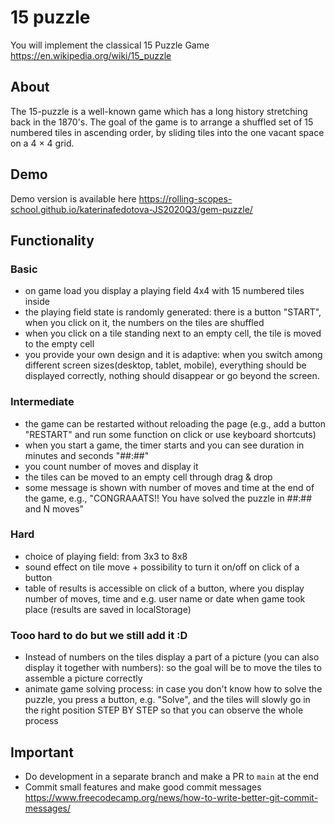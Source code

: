 # 15 puzzle
You will implement the classical 15 Puzzle Game https://en.wikipedia.org/wiki/15_puzzle 

## About
The 15-puzzle is a well-known game which has a long history stretching back in the 1870's. The goal of the game is to arrange a shuffled set of 15 numbered tiles in ascending order, by sliding tiles into the one vacant space on a 4 × 4 grid.

## Demo
Demo version is available here https://rolling-scopes-school.github.io/katerinafedotova-JS2020Q3/gem-puzzle/

## Functionality
### Basic 
- on game load you display a playing field 4x4 with 15 numbered tiles inside 
- the playing field state is randomly generated: there is a button "START", when you click on it, the numbers on the tiles are shuffled
- when you click on a tile standing next to an empty cell, the tile is moved to the empty cell
- you provide your own design and it is adaptive: when you switch among different screen sizes(desktop, tablet, mobile), everything should be displayed correctly, nothing should disappear or go beyond the screen.

### Intermediate
- the game can be restarted without reloading the page (e.g., add a button "RESTART" and run some function on click or use keyboard shortcuts)
- when you start a game, the timer starts and you can see duration in minutes and seconds "##:##"
- you count number of moves and display it 
- the tiles can be moved to an empty cell through drag & drop
- some message is shown with number of moves and time at the end of the game, e.g., "CONGRAAATS!!  You have solved the puzzle in ##:## and N moves" 

### Hard
- choice of playing field: from 3x3 to 8x8
- sound effect on tile move + possibility to turn it on/off on click of a button
- table of results is accessible on click of a button, where you display number of moves, time and e.g. user name or date when game took place (results are saved in localStorage)

### Tooo hard to do but we still add it :D 
- Instead of numbers on the tiles display a part of a picture (you can also display it together with numbers): so the goal will be to move the tiles to assemble a picture correctly
- animate game solving process: in case you don't know how to solve the puzzle, you press a button, e.g. "Solve", and the tiles will slowly go in the right position STEP BY STEP so that you can observe the whole process

## Important
- Do development in a separate branch and make a PR to `main` at the end 
- Commit small features and make good commit messages https://www.freecodecamp.org/news/how-to-write-better-git-commit-messages/
